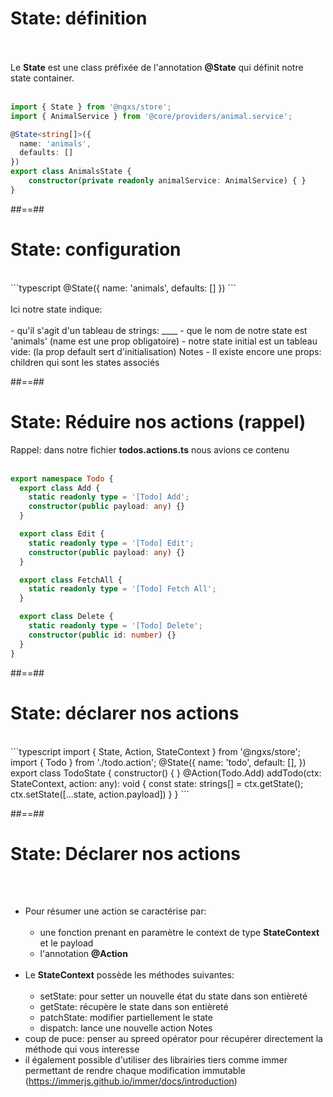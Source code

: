 <!-- .slide: class="sfeir-basic-slide with-code" -->
# State: définition
<br><br>
Le __State__ est une class préfixée de l'annotation __@State__ qui définit notre state container.
<br><br>
```typescript
import { State } from '@ngxs/store';
import { AnimalService } from '@core/providers/animal.service';

@State<string[]>({
  name: 'animals',
  defaults: []
})
export class AnimalsState {
    constructor(private readonly animalService: AnimalService) { }
}
```
<!-- .element: class="big-code" -->

##==##

<!-- .slide: class="sfeir-basic-slide with-code" -->
# State: configuration
<br>
```typescript
@State<string[]>({
  name: 'animals',
  defaults: []
})
```
<!-- .element: class="big-code" -->
<br><br>
Ici notre state indique: <br><br>
- qu'il s'agit d'un tableau de strings: __<strings[]>__
- que le nom de notre state est 'animals' (name est une prop obligatoire)
- notre state initial est un tableau vide: (la prop default sert d'initialisation)
Notes
- Il existe encore une props: children qui sont les states associés

##==##

<!-- .slide: class="sfeir-basic-slide with-code" -->
# State: Réduire nos actions (rappel)
Rappel: dans notre fichier __todos.actions.ts__ nous avions ce contenu
<br><br>
```typescript
export namespace Todo {
  export class Add {
    static readonly type = '[Todo] Add';
    constructor(public payload: any) {}
  }

  export class Edit {
    static readonly type = '[Todo] Edit';
    constructor(public payload: any) {}
  }

  export class FetchAll {
    static readonly type = '[Todo] Fetch All';
  }

  export class Delete {
    static readonly type = '[Todo] Delete';
    constructor(public id: number) {}
  }
}
```

##==##

<!-- .slide: class="sfeir-basic-slide with-code" -->
# State: déclarer nos actions
<br>
```typescript
import { State, Action, StateContext } from '@ngxs/store';
import { Todo } from './todo.action';
@State<string[]>({
    name: 'todo',
    default: [],
})
export class TodoState {
    constructor() { }    
    @Action(Todo.Add)
    addTodo(ctx: StateContext<string[]>, action: any): void {
        const state: strings[] = ctx.getState();
        ctx.setState([...state, action.payload])
    }
}
```
<!-- .element: class="big-code" -->

##==##

<!-- .slide: class="sfeir-basic-slide with-code" -->
# State: Déclarer nos actions
<br><br>
- Pour résumer une action se caractérise par:
<br><br>
    - une fonction prenant en paramètre le context de type __StateContext__  et le payload<br>
    - l'annotation __@Action__
<br><br>
- Le __StateContext__ possède les méthodes suivantes:<br><br>
    - setState: pour setter un nouvelle état du state dans son entièreté
    - getState: récupère le state dans son entièreté
    - patchState: modifier partiellement le state
    - dispatch: lance une nouvelle action
Notes
- coup de puce: penser au spreed opérator pour récupérer directement la méthode qui vous interesse
- il également possible d'utiliser des librairies tiers comme immer permettant de rendre chaque modification immutable (https://immerjs.github.io/immer/docs/introduction)
